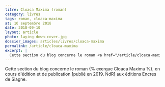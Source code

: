 ```yaml
---
titre: Cloaca Maxima (roman)
category: livres
tags: roman, cloaca-maxima
at: 10 septembre 2018
date: 2018-09-10
layout: article
photo: laying-down-cover.jpg
dossier_images: articles/livres/cloaca-maxima
permalink: /article/cloaca-maxima
excerpt: |
  Cette section du blog concerne le roman <a href="/article/cloaca-maxima">Cloaca Maxima</a>, en cours d'édition et de publication [<strong>publié en 2019</strong>. NdR] aux éditions Encres de Siagne.
---
```


Cette section du blog concerne le roman {% exergue Cloaca Maxima %}, en cours d'édition et de publication [publié en 2019. NdR] aux éditions Encres de Siagne.
